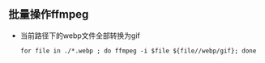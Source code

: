 ## 批量操作ffmpeg
- 当前路径下的webp文件全部转换为gif
  ```shell
  for file in ./*.webp ; do ffmpeg -i $file ${file//webp/gif}; done
  ```
